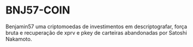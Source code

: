 # BNJ57-COIN
Benjamin57 uma criptomoedas de investimentos em descriptografar, força bruta e recuperação de xprv e pkey de carteiras abandonadas por Satoshi Nakamoto. 
